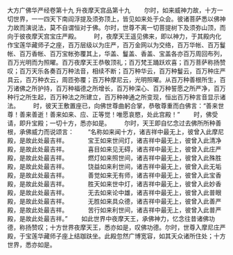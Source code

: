 
大方广佛华严经卷第十九 升夜摩天宫品第十九
　　尔时，如来威神力故，十方一切世界，一一四天下南阎浮提及须弥顶上，皆见如来处于众会。彼诸菩萨悉以佛神力故而演说法，莫不自谓恒对于佛。尔时，世尊不离一切菩提树下及须弥山顶，而向于彼夜摩天宫宝庄严殿。
　　时，夜摩天王遥见佛来，即以神力，于其殿内化作宝莲华藏师子之座，百万层级以为庄严，百万金网以为交络，百万华帐、百万鬘帐、百万香帐、百万宝帐弥覆其上，华盖、鬘盖、香盖、宝盖各亦百万周回布列，百万光明而为照曜。百万夜摩天王恭敬顶礼；百万梵王踊跃欢喜；百万菩萨称扬赞叹；百万天乐各奏百万种法音，相续不断；百万种华云，百万种鬘云，百万种庄严具云，百万种衣云，周匝弥覆；百万种摩尼云，光明照曜。从百万种善根所生，百万诸佛之所护持，百万种福德之所增长，百万种深心、百万种誓愿之所严净，百万种行之所生起，百万种法之所建立，百万种神通之所变现，恒出百万种言音显示诸法。
　　时，彼天王敷置座已，向佛世尊曲躬合掌，恭敬尊重而白佛言：“善来世尊！善来善逝！善来如来、应、正等觉！唯愿哀愍，处此宫殿！”
　　时，佛受请，即升宝殿；一切十方，悉亦如是。
　　尔时，天王即自忆念过去佛所所种善根，承佛威力而说颂言：
　　“名称如来闻十方，诸吉祥中最无上，彼曾入此摩尼殿，是故此处最吉祥。
　　　宝王如来世间灯，诸吉祥中最无上，彼曾入此清净殿，是故此处最吉祥。
　　　喜目如来见无碍，诸吉祥中最无上，彼曾入此庄严殿，是故此处最吉祥。
　　　燃灯如来照世间，诸吉祥中最无上，彼曾入此殊胜殿，是故此处最吉祥。
　　　饶益如来利世间，诸吉祥中最无上，彼曾入此无垢殿，是故此处最吉祥。
　　　善觉如来无有师，诸吉祥中最无上，彼曾入此宝香殿，是故此处最吉祥。
　　　胜天如来世中灯，诸吉祥中最无上，彼曾入此妙香殿，是故此处最吉祥。
　　　无去如来论中雄，诸吉祥中最无上，彼曾入此普眼殿，是故此处最吉祥。
　　　无胜如来具众德，诸吉祥中最无上，彼曾入此善严殿，是故此处最吉祥。
　　　苦行如来利世间，诸吉祥中最无上，彼曾入此普严殿，是故此处最吉祥。”
　　如此世界中夜摩天王，承佛神力，忆念往昔诸佛功德，称扬赞叹；十方世界夜摩天王，悉亦如是，叹佛功德。尔时，世尊入摩尼庄严殿，于宝莲华藏师子座上结跏趺坐。此殿忽然广博宽容，如其天众诸所住处；十方世界，悉亦如是。
